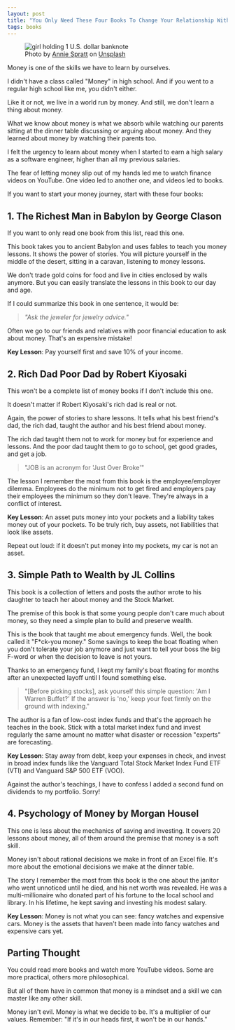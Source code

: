 ```yaml
---
layout: post
title: "You Only Need These Four Books To Change Your Relationship With Money"
tags: books
---
```


<figure>
<img src="https://images.unsplash.com/photo-1574607383172-1421479aec9d?crop=entropy&cs=tinysrgb&fit=crop&fm=jpg&h=400&ixid=MnwxfDB8MXxyYW5kb218MHx8fHx8fHx8MTcxNTg4MTM4Nw&ixlib=rb-4.0.3&q=80&w=600" alt="girl holding 1 U.S. dollar banknote">

<figcaption>Photo by <a href="https://unsplash.com/@anniespratt?utm_content=creditCopyText&utm_medium=referral&utm_source=unsplash">Annie Spratt</a> on <a href="https://unsplash.com/photos/girl-holding-1-us-dollar-banknote-BJ3g2Ck2WfE?utm_content=creditCopyText&utm_medium=referral&utm_source=unsplash">Unsplash</a></figcaption>
</figure>

Money is one of the skills we have to learn by ourselves.

I didn't have a class called "Money" in high school. And if you went to a regular high school like me, you didn't either.

Like it or not, we live in a world run by money. And still, we don't learn a thing about money.

What we know about money is what we absorb while watching our parents sitting at the dinner table discussing or arguing about money. And they learned about money by watching their parents too.

I felt the urgency to learn about money when I started to earn a high salary as a software engineer, higher than all my previous salaries.

The fear of letting money slip out of my hands led me to watch finance videos on YouTube. One video led to another one, and videos led to books.

If you want to start your money journey, start with these four books:

## 1. The Richest Man in Babylon by George Clason

If you want to only read one book from this list, read this one.

This book takes you to ancient Babylon and uses fables to teach you money lessons. It shows the power of stories. You will picture yourself in the middle of the desert, sitting in a caravan, listening to money lessons.

We don't trade gold coins for food and live in cities enclosed by walls anymore. But you can easily translate the lessons in this book to our day and age.

If I could summarize this book in one sentence, it would be:

> _"Ask the jeweler for jewelry advice."_

Often we go to our friends and relatives with poor financial education to ask about money. That's an expensive mistake!

**Key Lesson**: Pay yourself first and save 10% of your income.

## 2. Rich Dad Poor Dad by Robert Kiyosaki

This won't be a complete list of money books if I don't include this one.

It doesn't matter if Robert Kiyosaki's rich dad is real or not.

Again, the power of stories to share lessons. It tells what his best friend's dad, the rich dad, taught the author and his best friend about money.

The rich dad taught them not to work for money but for experience and lessons. And the poor dad taught them to go to school, get good grades, and get a job.

> "JOB is an acronym for 'Just Over Broke'"

The lesson I remember the most from this book is the employee/employer dilemma. Employees do the minimum not to get fired and employers pay their employees the minimum so they don't leave. They're always in a conflict of interest.

**Key Lesson**: An asset puts money into your pockets and a liability takes money out of your pockets. To be truly rich, buy assets, not liabilities that look like assets.

Repeat out loud: if it doesn't put money into my pockets, my car is not an asset.

## 3. Simple Path to Wealth by JL Collins

This book is a collection of letters and posts the author wrote to his daughter to teach her about money and the Stock Market.

The premise of this book is that some young people don't care much about money, so they need a simple plan to build and preserve wealth.

This is the book that taught me about emergency funds. Well, the book called it "F*ck-you money." Some savings to keep the boat floating when you don't tolerate your job anymore and just want to tell your boss the big F-word or when the decision to leave is not yours.

Thanks to an emergency fund, I kept my family's boat floating for months after an unexpected layoff until I found something else.

> "[Before picking stocks], ask yourself this simple question: 'Am I Warren Buffet?' If the answer is 'no,' keep your feet firmly on the ground with indexing."

The author is a fan of low-cost index funds and that's the approach he teaches in the book. Stick with a total market index fund and invest regularly the same amount no matter what disaster or recession "experts" are forecasting.

**Key Lesson**: Stay away from debt, keep your expenses in check, and invest in broad index funds like the Vanguard Total Stock Market Index Fund ETF (VTI) and 
Vanguard S&P 500 ETF (VOO).

Against the author's teachings, I have to confess I added a second fund on dividends to my portfolio. Sorry!

## 4. Psychology of Money by Morgan Housel

This one is less about the mechanics of saving and investing. It covers 20 lessons about money, all of them around the premise that money is a soft skill.

Money isn't about rational decisions we make in front of an Excel file. It's more about the emotional decisions we make at the dinner table.

The story I remember the most from this book is the one about the janitor who went unnoticed until he died, and his net worth was revealed. He was a multi-millionaire who donated part of his fortune to the local school and library. In his lifetime, he kept saving and investing his modest salary.

**Key Lesson**: Money is not what you can see: fancy watches and expensive cars. Money is the assets that haven't been made into fancy watches and expensive cars yet.

## Parting Thought

You could read more books and watch more YouTube videos. Some are more practical, others more philosophical.

But all of them have in common that money is a mindset and a skill we can master like any other skill.

Money isn't evil. Money is what we decide to be. It's a multiplier of our values. Remember: "If it's in our heads first, it won't be in our hands."
